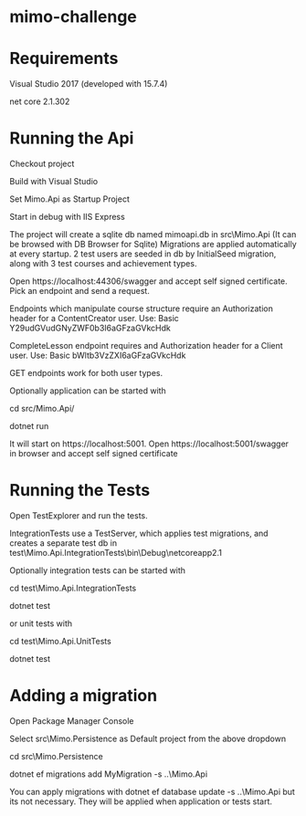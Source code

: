 # mimo-challenge

# Requirements
Visual Studio 2017 (developed with 15.7.4)

net core 2.1.302

# Running the Api
Checkout project

Build with Visual Studio

Set Mimo.Api as Startup Project

Start in debug with IIS Express

The project will create a sqlite db named mimoapi.db in src\Mimo.Api (It can be browsed with DB Browser for Sqlite)
Migrations are applied automatically at every startup.
2 test users are seeded in db by InitialSeed migration, along with 3 test courses and achievement types.

Open https://localhost:44306/swagger and accept self signed certificate.
Pick an endpoint and send a request.

Endpoints which manipulate course structure require an Authorization header for a ContentCreator user.
Use: Basic Y29udGVudGNyZWF0b3I6aGFzaGVkcHdk

CompleteLesson endpoint requires and Authorization header for a Client user.
Use: Basic bWltb3VzZXI6aGFzaGVkcHdk

GET endpoints work for both user types.

Optionally application can be started with 

cd src/Mimo.Api/

dotnet run

It will start on https://localhost:5001. Open https://localhost:5001/swagger in browser and accept self signed certificate

# Running the Tests
Open TestExplorer and run the tests.

IntegrationTests use a TestServer, which applies test migrations, and creates a separate test db in 
test\Mimo.Api.IntegrationTests\bin\Debug\netcoreapp2.1

Optionally integration tests can be started with 

cd test\Mimo.Api.IntegrationTests

dotnet test

or unit tests with

cd test\Mimo.Api.UnitTests

dotnet test

# Adding a migration
Open Package Manager Console

Select src\Mimo.Persistence as Default project from the above dropdown

cd src\Mimo.Persistence

dotnet ef migrations add MyMigration -s ..\Mimo.Api

You can apply migrations with 
dotnet ef database update -s ..\Mimo.Api
but its not necessary. They will be applied when application or tests start.
